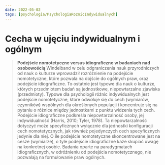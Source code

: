 ```yaml
---
date: 2022-05-02
tags: [psychologia/PsychologiaRoznicIndywidualnych]
---
```

# Cecha w ujęciu indywidualnym i ogólnym

> **Podejście nomotetyczne versus idiograficzne w badaniach nad osobowością** 
> Windelband w celu odgraniczenia nauk przyrodniczych od nauk o kulturze wprowadził rozróżnienie na podejście nomotetyczne, które pozwala na dojście do ogólnych praw, oraz podejście idiograficzne. To ostatnie jest typowe dla nauk o kulturze, których przedmiotem badań są jednostkowe, niepowtarzalne zjawiska (przedmioty). Typowe dla psychologii różnic indywidualnych jest podejście nomotetyczne, które odwołuje się do cech (wymiarów, czynników) wspólnych dla określonych populacji i koncentruje się na pytaniu o różnice między jednostkami z punktu widzenia tych cech. Podejście idiograficzne podkreśla niepowtarzalność osoby, jej indywidualność (Harris, 2010; Tyler, 1978). Ta niepowtarzalność dotyczyć może specyficznych wyłącznie dla jednostki konfiguracji cech nomotetycznych, jak również pojedynczych cech specyficznych jedynie dla niej. O ile podejście nomotetyczne skoncentrowane jest na cesze (wymiarze), o tyle podejście idiograficzne każe skupiać uwagę na konkretnej osobie. Badania oparte na paradygmatach idiograficznych, w odróżnieniu od podejścia nomotetycznego, nie pozwalają na formułowanie praw ogólnych.